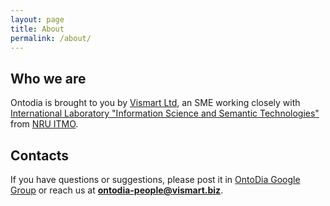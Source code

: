 ```yaml
---
layout: page
title: About
permalink: /about/
---
```


## Who we are

Ontodia is brought to you by [Vismart Ltd](http://vismart.biz), an SME working closely with 
[International Laboratory "Information Science and Semantic Technologies"](http://irc.ifmo.ru/en/87807/) from [NRU ITMO](http://en.ifmo.ru/en/).

## Contacts

If you have questions or suggestions, please post it in [OntoDia Google Group](https://groups.google.com/forum/#!forum/ontodia) 
or reach us at **ontodia-people@vismart.biz**.